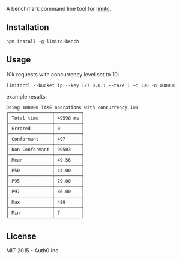 A benchmark command line tool for [limitd](https://github.com/auth0/limitd).

## Installation

```
npm install -g limitd-bench
```

## Usage

10k requests with concurrency level set to 10:

```
limitdctl --bucket ip --key 127.0.0.1 --take 1 -c 100 -n 100000
```

example results:

```
Doing 100000 TAKE operations with concurrency 100
┌────────────────┬──────────┐
│ Total time     │ 49598 ms │
├────────────────┼──────────┤
│ Errored        │ 0        │
├────────────────┼──────────┤
│ Conformant     │ 497      │
├────────────────┼──────────┤
│ Non Conformant │ 99503    │
├────────────────┼──────────┤
│ Mean           │ 49.56    │
├────────────────┼──────────┤
│ P50            │ 44.00    │
├────────────────┼──────────┤
│ P95            │ 79.00    │
├────────────────┼──────────┤
│ P97            │ 86.00    │
├────────────────┼──────────┤
│ Max            │ 489      │
├────────────────┼──────────┤
│ Min            │ 7        │
└────────────────┴──────────┘
```


## License

MIT 2015 - Auth0 Inc.
